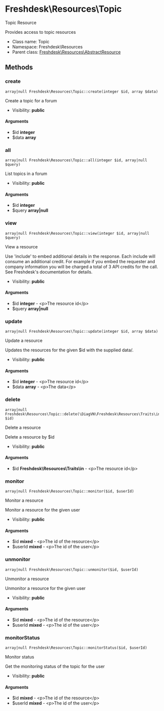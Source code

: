 Freshdesk\Resources\Topic
===============

Topic Resource

Provides access to topic resources


* Class name: Topic
* Namespace: Freshdesk\Resources
* Parent class: [Freshdesk\Resources\AbstractResource](Freshdesk-Resources-AbstractResource.md)







Methods
-------


### create

    array|null Freshdesk\Resources\Topic::create(integer $id, array $data)

Create a topic for a forum



* Visibility: **public**


#### Arguments
* $id **integer**
* $data **array**



### all

    array|null Freshdesk\Resources\Topic::all(integer $id, array|null $query)

List topics in a forum



* Visibility: **public**


#### Arguments
* $id **integer**
* $query **array|null**



### view

    array|null Freshdesk\Resources\Topic::view(integer $id, array|null $query)

View a resource

Use 'include' to embed additional details in the response. Each include will consume an additional credit.
For example if you embed the requester and company information you will be charged a total of 3 API credits for the call.
See Freshdesk's documentation for details.

* Visibility: **public**


#### Arguments
* $id **integer** - &lt;p&gt;The resource id&lt;/p&gt;
* $query **array|null**



### update

    array|null Freshdesk\Resources\Topic::update(integer $id, array $data)

Update a resource

Updates the resources for the given $id with the supplied data/.

* Visibility: **public**


#### Arguments
* $id **integer** - &lt;p&gt;The resource id&lt;/p&gt;
* $data **array** - &lt;p&gt;The data&lt;/p&gt;



### delete

    array|null Freshdesk\Resources\Topic::delete(\DiagVN\Freshdesk\Resources\Traits\in $id)

Delete a resource

Delete a resource by $id

* Visibility: **public**


#### Arguments
* $id **Freshdesk\Resources\Traits\in** - &lt;p&gt;The resource id&lt;/p&gt;



### monitor

    array|null Freshdesk\Resources\Topic::monitor($id, $userId)

Monitor a resource

Monitor a resource for the given user

* Visibility: **public**


#### Arguments
* $id **mixed** - &lt;p&gt;The id of the resource&lt;/p&gt;
* $userId **mixed** - &lt;p&gt;The id of the user&lt;/p&gt;



### unmonitor

    array|null Freshdesk\Resources\Topic::unmonitor($id, $userId)

Unmonitor a resource

Unmonitor a resource for the given user

* Visibility: **public**


#### Arguments
* $id **mixed** - &lt;p&gt;The id of the resource&lt;/p&gt;
* $userId **mixed** - &lt;p&gt;The id of the user&lt;/p&gt;



### monitorStatus

    array|null Freshdesk\Resources\Topic::monitorStatus($id, $userId)

Monitor status

Get the monitoring status of the topic for the user

* Visibility: **public**


#### Arguments
* $id **mixed** - &lt;p&gt;The id of the resource&lt;/p&gt;
* $userId **mixed** - &lt;p&gt;The id of the user&lt;/p&gt;


